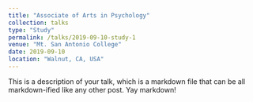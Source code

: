 ```yaml
---
title: "Associate of Arts in Psychology"
collection: talks
type: "Study"
permalink: /talks/2019-09-10-study-1
venue: "Mt. San Antonio College"
date: 2019-09-10
location: "Walnut, CA, USA"
---
```


This is a description of your talk, which is a markdown file that can be all markdown-ified like any other post. Yay markdown!
